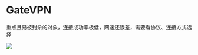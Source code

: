 # GateVPN

重点且易被封杀的对象，连接成功率极低，网速还很差，需要看协议、连接方式选择

![](https://raw.githubusercontent.com/loremwalker/fq-book/master/.gitbook/assets/1234.gif)

